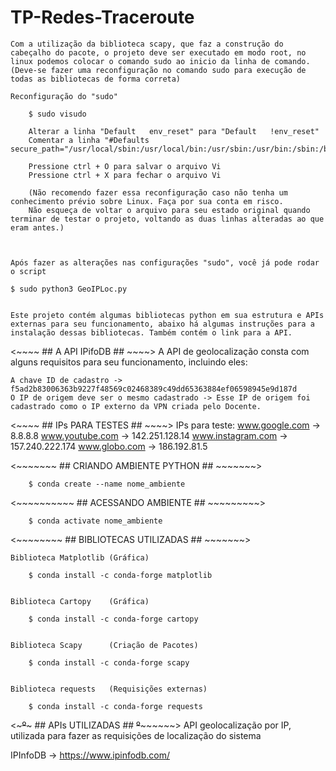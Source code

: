 # TP-Redes-Traceroute
    Com a utilização da biblioteca scapy, que faz a construção do cabeçalho do pacote, o projeto deve ser executado em modo root, no linux podemos colocar o comando sudo ao inicio da linha de comando. (Deve-se fazer uma reconfiguração no comando sudo para execução de todas as bibliotecas de forma correta)

    Reconfiguração do "sudo"
    
        $ sudo visudo
        
        Alterar a linha "Default   env_reset" para "Default   !env_reset"
        Comentar a linha "#Defaults       secure_path="/usr/local/sbin:/usr/local/bin:/usr/sbin:/usr/bin:/sbin:/bin:/snap/bin""

        Pressione ctrl + O para salvar o arquivo Vi
        Pressione ctrl + X para fechar o arquivo Vi

        (Não recomendo fazer essa reconfiguração caso não tenha um conhecimento prévio sobre Linux. Faça por sua conta em risco.
        Não esqueça de voltar o arquivo para seu estado original quando terminar de testar o projeto, voltando as duas linhas alteradas ao que eram antes.)



    Após fazer as alterações nas configurações "sudo", você já pode rodar o script

    $ sudo python3 GeoIPLoc.py


    Este projeto contém algumas bibliotecas python em sua estrutura e APIs externas para seu funcionamento, abaixo há algumas instruções para a instalação dessas bibliotecas. Também contém o link para a API.
    
<~~~~ ## A API IPifoDB ## ~~~~>
A API de geolocalização consta com alguns requisitos para seu funcionamento, incluindo eles:
        
    A chave ID de cadastro -> f5ad2b83006363b9227f48569c02468389c49dd65363884ef06598945e9d187d
    O IP de origem deve ser o mesmo cadastrado -> Esse IP de origem foi cadastrado como o IP externo da VPN criada pelo Docente. 


<~~~~ ## IPs PARA TESTES ## ~~~~>
    IPs para teste:
        www.google.com -> 8.8.8.8
        www.youtube.com -> 142.251.128.14
        www.instagram.com -> 157.240.222.174
        www.globo.com -> 186.192.81.5
        

<~~~~~~~ ## CRIANDO AMBIENTE PYTHON ## ~~~~~~~>

        $ conda create --name nome_ambiente

<~~~~~~~~~~ ## ACESSANDO AMBIENTE ## ~~~~~~~~~>

        $ conda activate nome_ambiente


<~~~~~~~~ ## BIBLIOTECAS UTILIZADAS ## ~~~~~~~>

    Biblioteca Matplotlib (Gráfica)

        $ conda install -c conda-forge matplotlib


    Biblioteca Cartopy    (Gráfica)

        $ conda install -c conda-forge cartopy


    Biblioteca Scapy      (Criação de Pacotes)

        $ conda install -c conda-forge scapy


    Biblioteca requests   (Requisições externas)

        $ conda install -c conda-forge requests


<~~~~~º~~~~~ ## APIs UTILIZADAS ## ~~º~~~~~~~~>
    API geolocalização por IP, utilizada para fazer as requisições de localização do sistema

IPInfoDB -> https://www.ipinfodb.com/
